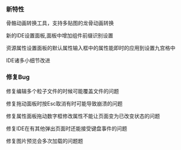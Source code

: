 ### 新特性

骨骼动画转换工具，支持多贴图的龙骨动画转换

新的IDE设置面板,面板中增加组件前缀识别设置

资源属性设置面板的默认属性输入框中的属性能即时的应用到设置九宫格中

IDE诸多小细节改进




### 修复Bug

修复编辑多个粒子文件的时候可能覆盖文件的问题

修复拖动面板时按Esc取消有时可能导致崩溃的问题

修复属性面板拖动数字框修改属性不能让页面变为已改变状态的问题

修复IDE在有其他弹出页面时还能接受键盘事件的问题

修复图片预览会多次加载的问题题


